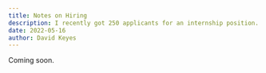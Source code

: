 ```yaml
---
title: Notes on Hiring
description: I recently got 250 applicants for an internship position. Here's what I learned. 
date: 2022-05-16
author: David Keyes
---
```


Coming soon.
